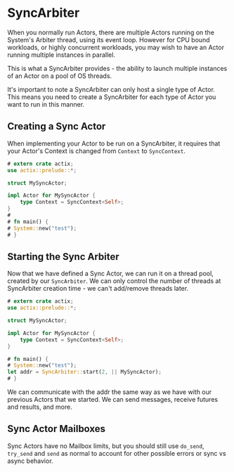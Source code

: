 # SyncArbiter

When you normally run Actors, there are multiple Actors running on the
System's Arbiter thread, using its event loop. However for CPU bound workloads,
or highly concurrent workloads, you may wish to have an Actor running multiple
instances in parallel.

This is what a SyncArbiter provides - the ability to launch multiple instances of
an Actor on a pool of OS threads.

It's important to note a SyncArbiter can only host a single type of Actor. This means
you need to create a SyncArbiter for each type of Actor you want to run in this
manner.

## Creating a Sync Actor

When implementing your Actor to be run on a SyncArbiter, it requires that your Actor's
Context is changed from `Context` to `SyncContext`.

```rust
# extern crate actix;
use actix::prelude::*;

struct MySyncActor;

impl Actor for MySyncActor {
    type Context = SyncContext<Self>;
}
#
# fn main() {
# System::new("test");
# }
```

## Starting the Sync Arbiter

Now that we have defined a Sync Actor, we can run it on a thread pool, created by
our `SyncArbiter`. We can only control the number of threads at SyncArbiter creation
time - we can't add/remove threads later.

```rust
# extern crate actix;
use actix::prelude::*;

struct MySyncActor;

impl Actor for MySyncActor {
    type Context = SyncContext<Self>;
}

# fn main() {
# System::new("test");
let addr = SyncArbiter::start(2, || MySyncActor);
# }
```

We can communicate with the addr the same way as we have with our previous Actors
that we started. We can send messages, receive futures and results, and more.

## Sync Actor Mailboxes

Sync Actors have no Mailbox limits, but you should still use `do_send`, `try_send` and `send`
as normal to account for other possible errors or sync vs async behavior.

